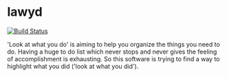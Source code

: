 # lawyd

[![Build Status](https://travis-ci.org/joekienzle/lawyd.svg?branch=master)](https://travis-ci.org/joekienzle/lawyd)

'Look at what you do' is aiming to help you organize the things you need to do. Having a huge to do list which never stops and never gives the feeling of accomplishment is exhausting. So this software is trying to find a way to highlight what you did ('look at what you did').
